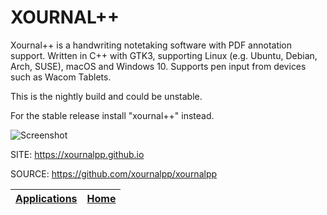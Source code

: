 # XOURNAL++

 Xournal++ is a handwriting notetaking software with PDF annotation 
 support. Written in C++ with GTK3, supporting Linux (e.g. Ubuntu, 
 Debian, Arch, SUSE), macOS and Windows 10. Supports pen input from 
 devices such as Wacom Tablets. 
 
 This is the nightly build and could be unstable.
 
 For the stable release install "xournal++" instead. 
 
 ![Screenshot](https://upload.wikimedia.org/wikipedia/commons/e/ea/Xournal.png)
 
 SITE: https://xournalpp.github.io

 SOURCE: https://github.com/xournalpp/xournalpp

 | [Applications](https://portable-linux-apps.github.io/apps.html) | [Home](https://portable-linux-apps.github.io)
 | --- | --- |
